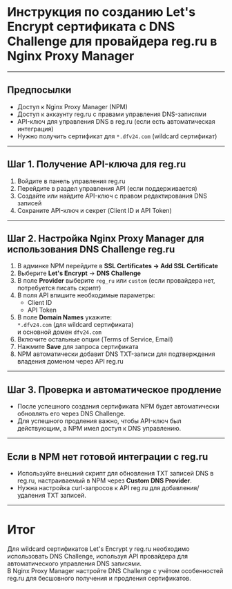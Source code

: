 # Инструкция по созданию Let's Encrypt сертификата с DNS Challenge для провайдера reg.ru в Nginx Proxy Manager

---

## Предпосылки
- Доступ к Nginx Proxy Manager (NPM)
- Доступ к аккаунту reg.ru с правами управления DNS-записями
- API-ключ для управления DNS в reg.ru (если есть автоматическая интеграция)
- Нужно получить сертификат для `*.dfv24.com` (wildcard сертификат)

---

## Шаг 1. Получение API-ключа для reg.ru

1. Войдите в панель управления reg.ru  
2. Перейдите в раздел управления API (если поддерживается)  
3. Создайте или найдите API-ключ с правом редактирования DNS записей  
4. Сохраните API-ключ и секрет (Client ID и API Token)

---

## Шаг 2. Настройка Nginx Proxy Manager для использования DNS Challenge reg.ru

1. В админке NPM перейдите в **SSL Certificates → Add SSL Certificate**  
2. Выберите **Let's Encrypt** -> **DNS Challenge**  
3. В поле **Provider** выберите `reg_ru` или `custom` (если провайдера нет, потребуется писать скрипт)  
4. В поля API впишите необходимые параметры:  
   - Client ID  
   - API Token  
5. В поле **Domain Names** укажите:  
   `*.dfv24.com` (для wildcard сертификата)  
   и основной домен `dfv24.com`  
6. Включите остальные опции (Terms of Service, Email)  
7. Нажмите **Save** для запроса сертификата  
8. NPM автоматически добавит DNS TXT-записи для подтверждения владения доменом через API reg.ru

---

## Шаг 3. Проверка и автоматическое продление

- После успешного создания сертификата NPM будет автоматически обновлять его через DNS Challenge.  
- Для успешного продления важно, чтобы API-ключ был действующим, а NPM имел доступ к DNS управлению.

---

## Если в NPM нет готовой интеграции с reg.ru

- Используйте внешний скрипт для обновления TXT записей DNS в reg.ru, настраиваемый в NPM через **Custom DNS Provider**.  
- Нужна настройка curl-запросов к API reg.ru для добавления/удаления TXT записей.

---

# Итог

Для wildcard сертификатов Let's Encrypt у reg.ru необходимо использовать DNS Challenge, используя API провайдера для автоматического управления DNS записями.  
В Nginx Proxy Manager настройте DNS Challenge с учётом особенностей reg.ru для бесшовного получения и продления сертификатов.
